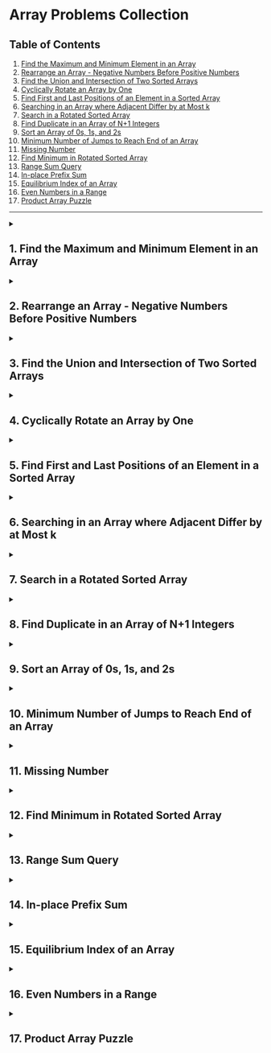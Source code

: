 # Array Problems Collection

## Table of Contents
1. [Find the Maximum and Minimum Element in an Array](#1-find-the-maximum-and-minimum-element-in-an-array)
2. [Rearrange an Array - Negative Numbers Before Positive Numbers](#2-rearrange-an-array-so-that-all-negative-numbers-appear-before-all-positive-numbers)
3. [Find the Union and Intersection of Two Sorted Arrays](#3-find-the-union-and-intersection-of-two-sorted-arrays)
4. [Cyclically Rotate an Array by One](#4-write-a-program-to-cyclically-rotate-an-array-by-one)
5. [Find First and Last Positions of an Element in a Sorted Array](#5-find-first-and-last-positions-of-an-element-in-a-sorted-array)
6. [Searching in an Array where Adjacent Differ by at Most k](#6-searching-in-an-array-where-adjacent-differ-by-at-most-k)
7. [Search in a Rotated Sorted Array](#7-search-in-a-rotated-sorted-array)
8. [Find Duplicate in an Array of N+1 Integers](#8-find-duplicate-in-an-array-of-n1-integers)
9. [Sort an Array of 0s, 1s, and 2s](#9-given-an-array-which-consists-of-only-0-1-and-2-sort-the-array-without-using-any-sorting-algo)
10. [Minimum Number of Jumps to Reach End of an Array](#10-minimum-no-of-jumps-to-reach-end-of-an-array)
11. [Missing Number](#11-missing-number)
12. [Find Minimum in Rotated Sorted Array](#12-find-minimum-in-rotated-sorted-array)
13. [Range Sum Query](#13-range-sum-query)
14. [In-place Prefix Sum](#14-in-place-prefix-sum)
15. [Equilibrium Index of an Array](#15-equilibrium-index-of-an-array)
16. [Even Numbers in a Range](#16-even-numbers-in-a-range)
17. [Product Array Puzzle](#17-product-array-puzzle)

---


<details>
<summary><h2>1. Find the Maximum and Minimum Element in an Array</h2></summary>

**Problem Link:** [GeeksforGeeks - Maximum and Minimum in an Array](https://www.geeksforgeeks.org/maximum-and-minimum-in-an-array/)

</details>

<details>
<summary><h2>2. Rearrange an Array - Negative Numbers Before Positive Numbers</h2></summary>

### Problem Description

Given an array containing both positive and negative numbers in random order.
The task is to rearrange the array elements so that all negative numbers appear before all positive numbers.

**Note:** 
- The given array does not contain any zeroes. 
- The order of the resultant array does not matter.

### Example

**Input:**
```
-12, 11, -13, -5, 6, -7, 5, -3, -6
```

**Output:**
```
-12 -13 -5 -7 -3 -6 11 6 5
```

### Code Template

```python
# Python program to Move all negative numbers
# to the beginning and positive to the end

def move(arr):
    # WRITE YOUR CODE HERE
    pass

if __name__ == "__main__":
    arr = [-12, 11, -13, -5, 6, -7, 5, -3, -6]
    ans = move(arr)

    for num in ans:
        print(num, end=" ")
    print()
```

</details>

<details>
<summary><h2>3. Find the Union and Intersection of Two Sorted Arrays</h2></summary>

**Problem Link:** [GeeksforGeeks - Union of Two Arrays](https://www.geeksforgeeks.org/problems/union-of-two-arrays3538/1)

</details>

<details>
<summary><h2>4. Cyclically Rotate an Array by One</h2></summary>

**Problem Link:** [GeeksforGeeks - Cyclically Rotate an Array](https://www.geeksforgeeks.org/problems/cyclically-rotate-an-array-by-one2614/1)

</details>

<details>
<summary><h2>5. Find First and Last Positions of an Element in a Sorted Array</h2></summary>

**Problem Link:** [GeeksforGeeks - First and Last Occurrences of X](https://practice.geeksforgeeks.org/problems/first-and-last-occurrences-of-x/0)

</details>

<details>
<summary><h2>6. Searching in an Array where Adjacent Differ by at Most k</h2></summary>

**Problem Link:** [GeeksforGeeks - Searching in an Array with Adjacent Difference](https://www.geeksforgeeks.org/problems/searching-in-an-array-where-adjacent-differ-by-at-most-k0456/1?itm_source=geeksforgeeks&itm_medium=article&itm_campaign=practice_card)

</details>

<details>
<summary><h2>7. Search in a Rotated Sorted Array</h2></summary>

**Problem Link:** [LeetCode - Search in Rotated Sorted Array](https://leetcode.com/problems/search-in-rotated-sorted-array/description/)

</details>

<details>
<summary><h2>8. Find Duplicate in an Array of N+1 Integers</h2></summary>

**Problem Link:** [LeetCode - Find the Duplicate Number](https://leetcode.com/problems/find-the-duplicate-number/submissions/1591184118/)

</details>

<details>
<summary><h2>9. Sort an Array of 0s, 1s, and 2s</h2></summary>

**Problem Link:** [GeeksforGeeks - Sort an Array of 0s, 1s, and 2s](https://practice.geeksforgeeks.org/problems/sort-an-array-of-0s-1s-and-2s/0)

</details>

<details>
<summary><h2>10. Minimum Number of Jumps to Reach End of an Array</h2></summary>

**Problem Link:** [GeeksforGeeks - Minimum Number of Jumps](https://www.geeksforgeeks.org/problems/minimum-number-of-jumps-1587115620/1)

**Solution Article:** [O(n) Solution](https://www.geeksforgeeks.org/minimum-number-jumps-reach-endset-2on-solution/)

</details>

<details>
<summary><h2>11. Missing Number</h2></summary>

**Problem Link:** [LeetCode - Missing Number](https://leetcode.com/problems/missing-number/description/)

</details>

<details>
<summary><h2>12. Find Minimum in Rotated Sorted Array</h2></summary>

**Problem Link:** [LeetCode - Find Minimum in Rotated Sorted Array](https://leetcode.com/problems/find-minimum-in-rotated-sorted-array/description/)

</details>

<details>
<summary><h2>13. Range Sum Query</h2></summary>

### Problem Description

You are given an integer array `A` of length `N`.

You are also given a 2D integer array `B` with dimensions `M x 2`, where each row denotes a `[L, R]` query.

For each query, you have to find the sum of all elements from index `L` to `R` in `A` (0-indexed).

More formally, find `A[L] + A[L + 1] + ... + A[R]` for each query.

### Problem Constraints

- `1 <= N, M <= 10^5`
- `1 <= A[i] <= 10^9`
- `0 <= L <= R < N`

### Input Format

- The first argument is the integer array `A`.
- The second argument is the 2D integer array `B`.

### Output Format

Return an integer array of length `M` where the `i-th` element is the answer for the `i-th` query in `B`.

### Example

**Input:**
```
A = [1, 2, 3, 4, 5]
B = [[0, 3], [1, 2]]
```

**Output:**
```
[10, 5]
```
</details>

<details>
<summary><h2>14. In-place Prefix Sum</h2></summary>

### Problem Description

Given an array A of N integers. Construct prefix sum of the array in the given array itself.

### Problem Constraints

- 1 <= N <= 10^5
- 1 <= A[i] <= 10^3

### Input Format

Only argument A is an array of integers.

### Output Format

Return an array of integers denoting the prefix sum of the given array.

### Example

**Input 1:**
```
A = [1, 2, 3, 4, 5]
```

**Input 2:**
```
A = [4, 3, 2]
```

**Output 1:**
```
[1, 3, 6, 10, 15]
```

**Output 2:**
```
[4, 7, 9]
```

### Example Explanation

**Explanation 1:**
The prefix sum array of [1, 2, 3, 4, 5] is [1, 3, 6, 10, 15].

**Explanation 2:**
The prefix sum array of [4, 3, 2] is [4, 7, 9].

### Solution Approach

To construct the prefix sum in-place:
1. Start from the second element (index 1)
2. For each position i, add the value at position i-1 to the current value
3. Continue this process until the end of the array

This replaces each element with the sum of all elements up to and including its position.

### Code Solution

```python
def prefixSum(A):
    for i in range(1, len(A)):
        A[i] += A[i-1]
    return A
```

### Complexity Analysis

- **Time Complexity**: O(N) - We iterate through the array once
- **Space Complexity**: O(1) - We modify the array in-place without using additional space

</details>

<details>
<summary><h2>15. Equilibrium Index of an Array</h2></summary>

### Problem Description

You are given an array A of integers of size N.

Your task is to find the equilibrium index of the given array.

The equilibrium index of an array is an index such that the sum of elements at lower indexes is equal to the sum of elements at higher indexes.

If there are no elements that are at lower indexes or at higher indexes, then the corresponding sum of elements is considered as 0.

**Note:**
- Array indexing starts from 0.
- If there is no equilibrium index then return -1.
- If there are more than one equilibrium indexes then return the minimum index.

### Problem Constraints
- 1 <= N <= 10^5
- -10^5 <= A[i] <= 10^5

### Input Format
First argument is an array A.

### Output Format
Return the equilibrium index of the given array. If no such index is found then return -1.

### Example

**Input 1:**
```
A = [-7, 1, 5, 2, -4, 3, 0]
```

**Input 2:**
```
A = [1, 2, 3]
```

**Output 1:**
```
3
```

**Output 2:**
```
-1
```

### Example Explanation

**Explanation 1:**
```
i   Sum of elements at lower indexes    Sum of elements at higher indexes
0                   0                                   7
1                  -7                                   6
2                  -6                                   1
3                  -1                                  -1
4                   1                                   3
5                  -3                                   0
6                   0                                   0
```

3 is an equilibrium index, because: 
A[0] + A[1] + A[2] = A[4] + A[5] + A[6]

**Explanation 2:**
```
i   Sum of elements at lower indexes    Sum of elements at higher indexes
0                   0                                   5
1                   1                                   3
2                   3                                   0
```
Thus, there is no such index.

### Solution Approach

#### Intuition
To find the equilibrium index, we need to compare the sum of elements to the left of an index with the sum of elements to the right of it. A naive approach would require O(n^2) time complexity, but we can optimize this to O(n) by:

1. First calculating the total sum of the array
2. Then iterating through the array while maintaining a running sum of elements encountered so far
3. At each index, the sum of right elements = totalSum - leftSum - current element
4. An equilibrium index occurs when leftSum equals rightSum

#### Algorithm
1. Calculate the sum of all array elements
2. Initialize a variable leftSum = 0
3. Iterate through each index i of the array:
   - Calculate rightSum = totalSum - leftSum - A[i]
   - If leftSum equals rightSum, return the current index i
   - Update leftSum += A[i]
4. If no equilibrium index is found, return -1

#### Time Complexity
- O(n) - We make two passes through the array: one to calculate the total sum and one to find the equilibrium index

#### Space Complexity
- O(1) - We use only a constant amount of extra space

### Code Solution

```python
def equilibrium_index(A):
    n = len(A)
    
    # Calculate the total sum of the array
    total_sum = sum(A)
    
    # Initialize left_sum to track the running sum from left
    left_sum = 0
    
    # Iterate through the array
    for i in range(n):
        # Right sum = total sum - left sum - current element
        right_sum = total_sum - left_sum - A[i]
        
        # Check if this is an equilibrium index
        if left_sum == right_sum:
            return i
        
        # Update left sum for the next iteration
        left_sum += A[i]
    
    # If no equilibrium index is found
    return -1
```

### Alternative Solution in Java

```java
public class Solution {
    public int solve(int[] A) {
        int n = A.length;
        
        // Calculate total sum
        long totalSum = 0;
        for (int i = 0; i < n; i++) {
            totalSum += A[i];
        }
        
        // Traverse the array to find equilibrium index
        long leftSum = 0;
        for (int i = 0; i < n; i++) {
            // Right sum = total sum - left sum - current element
            long rightSum = totalSum - leftSum - A[i];
            
            if (leftSum == rightSum) {
                return i;
            }
            
            leftSum += A[i];
        }
        
        return -1;
    }
}
```

### Dry Run Example

Let's trace through the algorithm with the given example:
`A = [-7, 1, 5, 2, -4, 3, 0]`

1. Calculate total sum = -7 + 1 + 5 + 2 + (-4) + 3 + 0 = 0
2. Initialize left_sum = 0

3. Iteration 1: i = 0
   - right_sum = 0 - 0 - (-7) = 7
   - left_sum (0) != right_sum (7)
   - Update left_sum = 0 + (-7) = -7

4. Iteration 2: i = 1
   - right_sum = 0 - (-7) - 1 = 6
   - left_sum (-7) != right_sum (6)
   - Update left_sum = -7 + 1 = -6

5. Iteration 3: i = 2
   - right_sum = 0 - (-6) - 5 = 1
   - left_sum (-6) != right_sum (1)
   - Update left_sum = -6 + 5 = -1

6. Iteration 4: i = 3
   - right_sum = 0 - (-1) - 2 = -1
   - left_sum (-1) == right_sum (-1) ✓
   - Return i = 3

Therefore, the equilibrium index is 3.

</details>

<details>
<summary><h2>16. Even Numbers in a Range</h2></summary>

**Problem Description**

You are given an array **A** of length **N** and **Q** queries given by the 2D array **B** of size **Q×2**. Each query consists of two integers **B[i][0]** and **B[i][1]**. For every query, your task is to find the count of even numbers in the range from **A[B[i][0]]** to **A[B[i][1]]**.

**Problem Constraints**
- 1 <= N <= 10^5
- 1 <= Q <= 10^5
- 1 <= A[i] <= 10^9
- 0 <= B[i][0] <= B[i][1] < N

**Input Format**
- First argument A is an array of integers.
- Second argument B is a 2D array of integers.

**Output Format**
- Return an array of integers.

**Example Input**

Input 1:
```
A = [1, 2, 3, 4, 5]
B = [
   [0, 2]
   [2, 4]
   [1, 4]
]
```

Input 2:
```
A = [2, 1, 8, 3, 9, 6]
B = [
   [0, 3]
   [3, 5]
   [1, 3]
   [2, 4]
]
```

**Example Output**

Output 1:
```
[1, 1, 2]
```

Output 2:
```
[2, 1, 1, 1]
```

**Example Explanation**

For Input 1:
```
The subarray for the first query is [1, 2, 3] (index 0 to 2) which contains 1 even number.
The subarray for the second query is [3, 4, 5] (index 2 to 4) which contains 1 even number.
The subarray for the third query is [2, 3, 4, 5] (index 1 to 4) which contains 2 even numbers.
```

For Input 2:
```
The subarray for the first query is [2, 1, 8, 3] (index 0 to 3) which contains 2 even numbers.
The subarray for the second query is [3, 9, 6] (index 3 to 5) which contains 1 even number.
The subarray for the third query is [1, 8, 3] (index 1 to 3) which contains 1 even number.
The subarray for the fourth query is [8, 3, 9] (index 2 to 4) which contains 1 even number.
```

</details>

<details>
<summary><h2>17. Product Array Puzzle</h2></summary>

**Problem Description**

Given an array of integers **A**, find and return the product array of the same size where the ith element of the product array will be equal to the product of all the elements divided by the ith element of the array.

**Note:** 
- It is always possible to form the product array with integer (32 bit) values. 
- Solve it without using the division operator.

**Problem Constraints**
- 2 <= length of the array <= 1000
- 1 <= A[i] <= 10

**Input Format**
```
The only argument given is the integer array A.
```

**Output Format**
```
Return the product array.
```

**Example**

Input 1:
```
A = [1, 2, 3, 4, 5]
```

Output 1:
```
[120, 60, 40, 30, 24]
```

Input 2:
```
A = [5, 1, 10, 1]
```

Output 2:
```
[10, 50, 5, 50]
```

</details>
